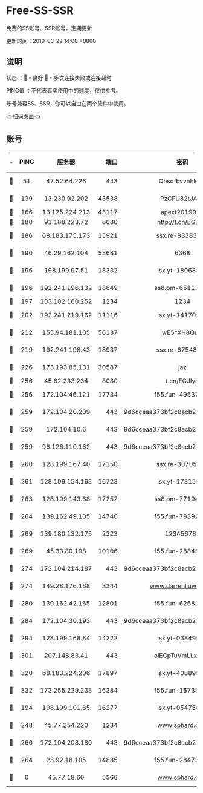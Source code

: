 # Free-SS-SSR

免费的SS账号、SSR账号，定期更新

更新时间：2019-03-22 14:00 +0800

## 说明

状态     ：🙂 - 良好 🙁 - 多次连接失败或连接超时

PING值   ：不代表真实使用中的速度，仅供参考。

账号兼容SS、SSR，你可以自由在两个软件中使用。

👉[扫码页面](https://liesauer.github.io/Free-SS-SSR/)👈

## 账号

|-|PING|服务器|端口|密码|加密方式|区域|
|:----:|:----:|:-----:|-----:|:----:|:----:|:----:|
|🙂|51|47.52.64.226|443|Qhsdfbvvnhkm1|aes-256-cfb|HK|
|🙂|139|13.230.92.202|43538|PzCFU82tJAdZ|aes-256-cfb|JP|
|🙂|166|13.125.224.213|43117|apext2019005|chacha20|KR|
|🙂|180|91.188.223.72|8080|http://t.cn/EGJIyrl|rc4-md5|RU|
|🙂|186|68.183.175.173|15921|ssx.re-83383515|aes-256-cfb|US|
|🙂|190|46.29.162.104|53681|6368|aes-256-ctr|RU|
|🙂|196|198.199.97.51|18332|isx.yt-18068521|aes-256-cfb|US|
|🙂|196|192.241.196.132|18649|ss8.pm-65111095|aes-256-cfb|US|
|🙂|197|103.102.160.252|1234|1234|rc4-md5|JP|
|🙂|202|192.241.219.162|11116|isx.yt-14170563|aes-256-cfb|US|
|🙂|212|155.94.181.105|56137|wE5^XH8Quw|aes-256-cfb|US|
|🙂|219|192.241.198.43|18937|ssx.re-67548349|aes-256-cfb|US|
|🙂|226|173.193.85.131|30587|jaz|aes-256-cfb|US|
|🙂|256|45.62.233.234|8080|t.cn/EGJIyrl|rc4-md5|CA|
|🙂|256|172.104.46.121|17734|f55.fun-49537509|aes-256-cfb|SG|
|🙂|259|172.104.20.209|443|9d6cceaa373bf2c8acb22e60b6a58be6|aes-256-cfb|US|
|🙂|259|172.104.10.6|443|9d6cceaa373bf2c8acb22e60b6a58be6|aes-256-cfb|US|
|🙂|259|96.126.110.162|443|9d6cceaa373bf2c8acb22e60b6a58be6|aes-256-cfb|US|
|🙂|260|128.199.167.40|17150|ssx.re-30705588|aes-256-cfb|SG|
|🙂|261|128.199.154.163|16723|isx.yt-17315956|aes-256-cfb|SG|
|🙂|263|128.199.143.68|17252|ss8.pm-77194591|aes-256-cfb|SG|
|🙂|264|139.162.49.105|14740|f55.fun-79392349|aes-256-cfb|SG|
|🙂|269|139.180.132.175|2323|123456789|aes-256-cfb|SG|
|🙂|269|45.33.80.198|10106|f55.fun-28845308|aes-256-cfb|US|
|🙂|274|172.104.214.187|443|9d6cceaa373bf2c8acb22e60b6a58be6|aes-256-cfb|US|
|🙂|274|149.28.176.168|3344|www.darrenliuwei.com|aes-256-cfb|AU|
|🙂|280|139.162.42.165|12801|f55.fun-62681206|aes-256-cfb|SG|
|🙂|284|172.104.30.193|443|9d6cceaa373bf2c8acb22e60b6a58be6|aes-256-cfb|US|
|🙂|294|128.199.168.84|14222|isx.yt-03849900|aes-256-cfb|SG|
|🙂|301|207.148.83.41|443|oiECpTuVmLLxk4Ts|aes-256-cfb|AU|
|🙂|320|68.183.224.206|17897|isx.yt-40889979|aes-256-cfb|SG|
|🙂|332|173.255.229.233|16384|f55.fun-16733210|aes-256-cfb|US|
|🙂|194|198.199.101.65|16277|isx.yt-05475013|aes-256-cfb|US|
|🙂|248|45.77.254.220|1234|www.sphard.com|aes-256-cfb|SG|
|🙂|260|172.104.208.180|443|9d6cceaa373bf2c8acb22e60b6a58be6|aes-256-cfb|US|
|🙂|264|23.92.18.105|14835|f55.fun-28473205|aes-256-cfb|US|
|🙁|0|45.77.18.60|5566|www.sphard.com|aes-256-cfb|JP|
